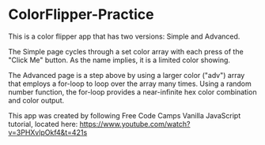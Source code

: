 # ColorFlipper-Practice

This is a color flipper app that has two versions: Simple and Advanced. 

The Simple page cycles through a set color array with each press of the "Click Me" button. As the name implies, it is a limited color showing.

The Advanced page is a step above by using a larger color ("adv") array that employs a for-loop to loop over the array many times. Using a random number function, the for-loop provides a near-infinite hex color combination and color output. 

This app was created by following Free Code Camps Vanilla JavaScript tutorial, located here: 
https://www.youtube.com/watch?v=3PHXvlpOkf4&t=421s

